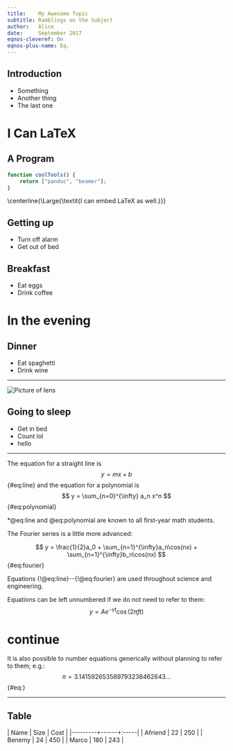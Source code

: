 ```yaml
---
title:    My Awesome Topic
subtitle: Ramblings on the Subject
author:   Alice
date:     September 2017
eqnos-cleveref: On
eqnos-plus-name: Eq.
---
```


## Introduction

- Something
- Another thing
- The last one

# I Can LaTeX

## A Program

``` javascript
function coolTools() {
    return ["pandoc", "beamer"];
}
```

\centerline{\Large{\textit{I can embed LaTeX as well.}}}
## Getting up

- Turn off alarm
- Get out of bed

## Breakfast

- Eat eggs
- Drink coffee

# In the evening

## Dinner

- Eat spaghetti
- Drink wine

------------------

![Picture of lens](pexels_photo.jpeg)

## Going to sleep

- Get in bed
- Count lol
- hello


<!-- ---------- -->
<!-- ``` javascript -->
<!-- clear; close all; clc; -->
<!-- fprintf('Hello world\n'); -->
<!-- a = 10; -->
<!-- b = 20; -->
<!-- c = a + b; -->
<!-- d = a.*b; -->
<!-- x = linspace(0,10,100); -->
<!-- y = sin(x); -->
<!-- plot(x,y,'linewidth',3); -->
<!-- ``` -->

----------

The equation for a straight line is
$$ y = mx + b $$ {#eq:line}
and the equation for a  polynomial is
$$ y = \sum_{n=0}^{\infty} a_n x^n $$ {#eq:polynomial}

*@eq:line and @eq:polynomial are known to all first-year math students.

The Fourier series is a little more advanced:

$$ y = \frac{1}{2}a_0 + \sum_{n=1}^{\infty}a_n\cos(nx)
                      + \sum_{n=1}^{\infty}b_n\cos(nx)
$$ {#eq:fourier}

Equations {!@eq:line}--{!@eq:fourier} are used throughout science and engineering.

Equations can be left unnumbered if we do not need to refer to them:
$$ y = A e^{-\gamma t}\cos(2\pi f t) $$

# continue
It is also possible to number equations generically without planning to refer to them; e.g.:
$$ \pi = 3.141592653589793238462643\dots $$ {#eq:}

----------

## Table
| Name    | Size | Cost |
|---------+------+:-----|
| Afriend | 22   | 250  |
| Benemy  | 24   | 450  |
| Marco   | 180  | 243  |

